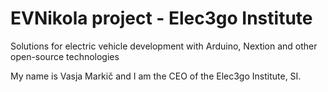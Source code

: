 # EVNikola project - Elec3go Institute
Solutions for electric vehicle development with Arduino, Nextion and other open-source technologies

My name is Vasja Markič and I am the CEO of the Elec3go Institute, SI.

